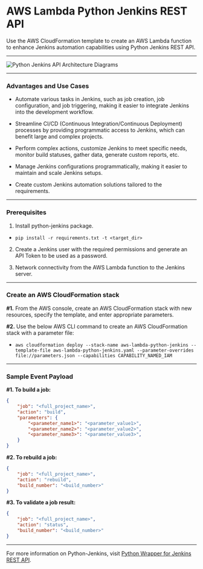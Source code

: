 # AWS Lambda Python Jenkins REST API

Use the AWS CloudFormation template to create an AWS Lambda function to enhance Jenkins automation capabilities using Python Jenkins REST API.

___
![Python Jenkins API Architecture Diagrams](https://github.com/dakshjat/aws-lambda-python-jenkins/assets/47545538/575acf8b-8292-4fcc-a73b-75d1f9b72d7a)
___
### Advantages and Use Cases

* Automate various tasks in Jenkins, such as job creation, job configuration, and job triggering, making it easier to integrate Jenkins into the development workflow.

* Streamline CI/CD (Continuous Integration/Continuous Deployment) processes by providing programmatic access to Jenkins, which can benefit large and complex projects.

* Perform complex actions, customize Jenkins to meet specific needs, monitor build statuses, gather data, generate custom reports, etc.

* Manage Jenkins configurations programmatically, making it easier to maintain and scale Jenkins setups.

* Create custom Jenkins automation solutions tailored to the requirements.
___
### Prerequisites

1. Install python-jenkins package.

* `pip install -r requirements.txt -t <target_dir>`

2. Create a Jenkins user with the required permissions and generate an API Token to be used as a password.

3. Network connectivity from the AWS Lambda function to the Jenkins server.
___
### Create an AWS CloudFormation stack

**#1.** From the AWS console, create an AWS CloudFormation stack with new resources, specify the template, and enter appropriate parameters.

**#2.** Use the below AWS CLI command to create an AWS CloudFormation stack with a parameter file:

* `aws cloudformation deploy --stack-name aws-lambda-python-jenkins --template-file aws-lambda-python-jenkins.yaml --parameter-overrides file://parameters.json --capabilities CAPABILITY_NAMED_IAM`
___
### Sample Event Payload

**#1. To build a job:**
```json
{
    "job": "<full_project_name>",
    "action": "build",
    "parameters": {
        "<parameter_name1>": "<parameter_value1>",
        "<parameter_name2>": "<parameter_value2>",
        "<parameter_name3>": "<parameter_value3>",
    }
}
```

**#2. To rebuild a job:**
```json
{
    "job": "<full_project_name>",
    "action": "rebuild",
    "build_number": "<build_number>"
}
```

**#3. To validate a job result:**
```json
{
    "job": "<full_project_name>",
    "action": "status",
    "build_number": "<build_number>"
}
```
___

For more information on Python-Jenkins, visit [Python Wrapper for Jenkins REST API](https://python-jenkins.readthedocs.org/en/latest/).
